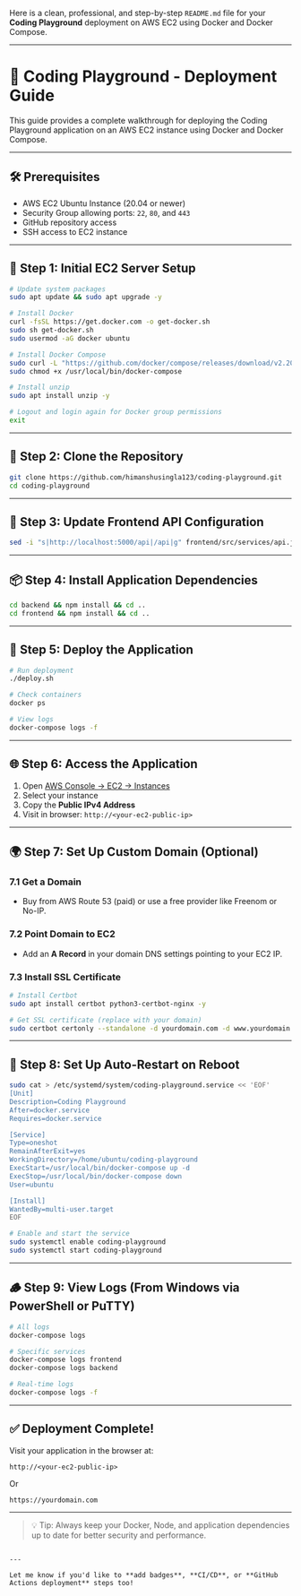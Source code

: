 Here is a clean, professional, and step-by-step `README.md` file for your **Coding Playground** deployment on AWS EC2 using Docker and Docker Compose.

---

# 🚀 Coding Playground - Deployment Guide

This guide provides a complete walkthrough for deploying the Coding Playground application on an AWS EC2 instance using Docker and Docker Compose.

---

## 🛠️ Prerequisites

- AWS EC2 Ubuntu Instance (20.04 or newer)
- Security Group allowing ports: `22`, `80`, and `443`
- GitHub repository access
- SSH access to EC2 instance

---

## 🔧 Step 1: Initial EC2 Server Setup

```bash
# Update system packages
sudo apt update && sudo apt upgrade -y

# Install Docker
curl -fsSL https://get.docker.com -o get-docker.sh
sudo sh get-docker.sh
sudo usermod -aG docker ubuntu

# Install Docker Compose
sudo curl -L "https://github.com/docker/compose/releases/download/v2.20.0/docker-compose-$(uname -s)-$(uname -m)" -o /usr/local/bin/docker-compose
sudo chmod +x /usr/local/bin/docker-compose

# Install unzip
sudo apt install unzip -y

# Logout and login again for Docker group permissions
exit
````

---

## 📁 Step 2: Clone the Repository

```bash
git clone https://github.com/himanshusingla123/coding-playground.git
cd coding-playground
```

---

## 🧠 Step 3: Update Frontend API Configuration

```bash
sed -i "s|http://localhost:5000/api|/api|g" frontend/src/services/api.js
```

---

## 📦 Step 4: Install Application Dependencies

```bash
cd backend && npm install && cd ..
cd frontend && npm install && cd ..
```

---

## 🚀 Step 5: Deploy the Application

```bash
# Run deployment
./deploy.sh

# Check containers
docker ps

# View logs
docker-compose logs -f
```

---

## 🌐 Step 6: Access the Application

1. Open [AWS Console → EC2 → Instances](https://console.aws.amazon.com/ec2/)
2. Select your instance
3. Copy the **Public IPv4 Address**
4. Visit in browser: `http://<your-ec2-public-ip>`

---

## 🌍 Step 7: Set Up Custom Domain (Optional)

### 7.1 Get a Domain

* Buy from AWS Route 53 (paid) or use a free provider like Freenom or No-IP.

### 7.2 Point Domain to EC2

* Add an **A Record** in your domain DNS settings pointing to your EC2 IP.

### 7.3 Install SSL Certificate

```bash
# Install Certbot
sudo apt install certbot python3-certbot-nginx -y

# Get SSL certificate (replace with your domain)
sudo certbot certonly --standalone -d yourdomain.com -d www.yourdomain.com
```

---

## 🔁 Step 8: Set Up Auto-Restart on Reboot

```bash
sudo cat > /etc/systemd/system/coding-playground.service << 'EOF'
[Unit]
Description=Coding Playground
After=docker.service
Requires=docker.service

[Service]
Type=oneshot
RemainAfterExit=yes
WorkingDirectory=/home/ubuntu/coding-playground
ExecStart=/usr/local/bin/docker-compose up -d
ExecStop=/usr/local/bin/docker-compose down
User=ubuntu

[Install]
WantedBy=multi-user.target
EOF

# Enable and start the service
sudo systemctl enable coding-playground
sudo systemctl start coding-playground
```

---

## 🪵 Step 9: View Logs (From Windows via PowerShell or PuTTY)

```bash
# All logs
docker-compose logs

# Specific services
docker-compose logs frontend
docker-compose logs backend

# Real-time logs
docker-compose logs -f
```

---

## ✅ Deployment Complete!

Visit your application in the browser at:

```text
http://<your-ec2-public-ip>
```

Or

```text
https://yourdomain.com
```

---

> 💡 Tip: Always keep your Docker, Node, and application dependencies up to date for better security and performance.

```

---

Let me know if you'd like to **add badges**, **CI/CD**, or **GitHub Actions deployment** steps too!
